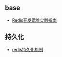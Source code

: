## base
- [Redis开发运维实践指南](https://www.gitbook.com/book/gnuhpc/redis-all-about)

## 持久化
- [redis持久化机制](http://shanks.leanote.com/post/Untitled-55ca439338f41148cd000759-22)
